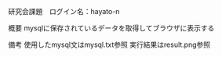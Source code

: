 研究会課題　ログイン名：hayato-n

概要
mysqlに保存されているデータを取得してブラウザに表示する

備考
使用したmysql文はmysql.txt参照
実行結果はresult.png参照
